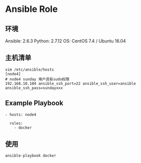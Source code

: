 # Ansible Role

## 环境
Ansible: 2.6.3
Python: 2.7.12
OS: CentOS 7.4 / Ubuntu 16.04

## 主机清单
```
vim /etc/ansible/hosts
[node4]
# node4 sunday 用户具有sudo权限
192.168.10.104 ansible_ssh_port=22 ansible_ssh_user=ansible ansible_ssh_pass=sundayxxx 
```

## Example Playbook
```
- hosts: node4

  roles:
    - docker
```

## 使用
```
ansible-playbook docker
``` 
